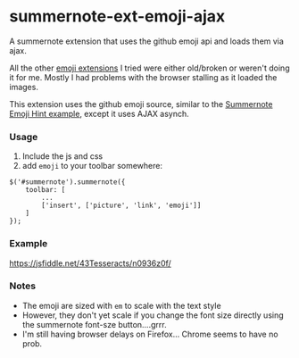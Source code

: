 # summernote-ext-emoji-ajax
A summernote extension that uses the github emoji api and loads them via ajax.

All the other [emoji extensions](https://github.com/summernote/awesome-summernote) I tried were either old/broken or weren't doing it for me.  Mostly I had problems with the browser stalling as it loaded the images.

This extension uses the github emoji source, similar to the [Summernote Emoji Hint example](http://summernote.org/examples/#hint-for-emoji), except it uses AJAX asynch.

### Usage
1. Include the js and css
2. add `emoji` to your toolbar somewhere:

````
$('#summernote').summernote({
    toolbar: [
        ...
        ['insert', ['picture', 'link', 'emoji']]
    ]
});
````

### Example
https://jsfiddle.net/43Tesseracts/n0936z0f/

### Notes
* The emoji are sized with `em` to scale with the text style
* However, they don't yet scale if you change the font size directly using the summernote font-sze button....grrr.
* I'm still having browser delays on Firefox... Chrome seems to have no prob.
